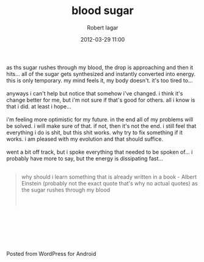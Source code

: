 ﻿---
layout: post
title: blood sugar
date: 2012-03-29 11:00
author: "Robert Iagar"
comments: true
tags: [Day to day, Life, Philosophic]
---
as ths sugar rushes through my blood, the drop is approaching and then it hits... all of the sugar gets synthesized and instantly converted into energy. this is only temporary. my mind feels it, my body doesn't. it's too tired to...<br /><br />anyways i can't help but notice that somehow i've changed. i think it's change better for me, but i'm not sure if that's good for others. all i know is that i did. at least i hope...<br /><br />i'm feeling more optimistic for my future. in the end all of my problems will be solved. i will make sure of that. if not, then it's not the end. i still feel that everything i do is shit, but this shit works. why try to fix something if it works. i am pleased with my evolution and that should suffice. <br /><br />went a bit off track, but i spoke everything that needed to be spoken of... i probably have more to say, but the energy is dissipating fast...<br /><br /><blockquote>why should i learn something that is already written in a book - Albert Einstein (probably not the exact quote that's why no actual quotes) as the sugar rushes through my blood<br /><br /><br /></blockquote><br /><br /><br /><br /><br /><br /><span class="post_sig">Posted from WordPress for Android</span>
